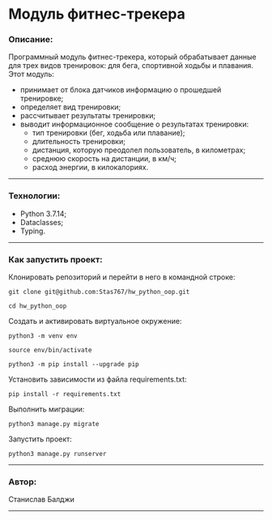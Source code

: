 # **Модуль фитнес-трекера**
### **Описание:**
Программный модуль фитнес-трекера, который обрабатывает данные для трех видов тренировок: для бега, спортивной ходьбы и плавания. 
Этот модуль:

+ принимает от блока датчиков информацию о прошедшей тренировке;
+ определяет вид тренировки;
+ рассчитывает результаты тренировки;
+ выводит информационное сообщение о результатах тренировки:
  + тип тренировки (бег, ходьба или плавание);
  + длительность тренировки;
  + дистанция, которую преодолел пользователь, в километрах;
  + среднюю скорость на дистанции, в км/ч;
  + расход энергии, в килокалориях.
___

### **Технологии:**
+ Python 3.7.14;
+ Dataclasses;
+ Typing.
___

### **Как запустить проект:**

Клонировать репозиторий и перейти в него в командной строке:

```
git clone git@github.com:Stas767/hw_python_oop.git
```

```
cd hw_python_oop
```

Cоздать и активировать виртуальное окружение:

```
python3 -m venv env
```

```
source env/bin/activate
```

```
python3 -m pip install --upgrade pip
```

Установить зависимости из файла requirements.txt:

```
pip install -r requirements.txt
```

Выполнить миграции:

```
python3 manage.py migrate
```

Запустить проект:

```
python3 manage.py runserver
```
 ___
### **Автор:**
Станислав Балджи
___